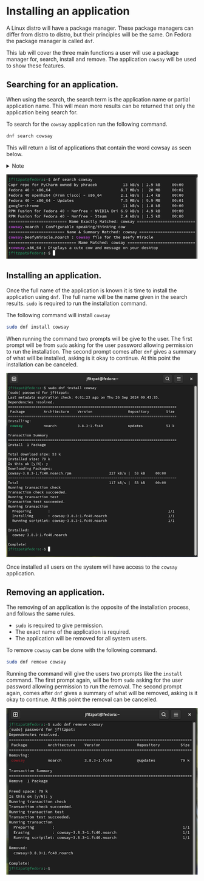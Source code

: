 # Installing an application

A Linux distro will have a package manager.
These package managers can differ from distro to distro, but their principles will be the same.
On Fedora the package manager is called `dnf`.

This lab will cover the three main functions a user will use a package manager for, search, install and remove.
The application `cowsay` will be used to show these features.

## Searching for an application.
When using the search, the search term is the application name or partial application name.
This will mean more results can be returned that only the application being search for.

To search for the `cowsay` application run the following command.
```sh
dnf search cowsay
```

This will return a list of applications that contain the word cowsay as seen below.
<details>
  <summary>Note</summary>
  Application names will never have spaces in the names, but `dnf` can be smart enough to combine the words.

  Run the follow command and compare the difference in the output from the previous command.
  ```sh
  dnf search cow say
  ```
</details>

![Searching for cowsay with dnf](img/cowsay-search.png)

## Installing an application.
Once the full name of the application is known it is time to install the application using `dnf`.
The full name will be the name given in the search results.
`sudo` is required to run the installation command.

The following command will install `cowsay`
```sh
sudo dnf install cowsay
```

When running the command two prompts will be give to the user.
The first prompt will be from `sudo` asking for the user password allowing permission to run the installation.
The second prompt comes after `dnf` gives a summary of what will be installed, asking is it okay to continue.
At this point the installation can be canceled.

![Installing cowsay with dnf](img/cowsay-install.png)

Once installed all users on the system will have access to the `cowsay` application.

## Removing an application.

The removing of an application is the opposite of the installation process, and follows the same rules.

- `sudo` is required to give permission.
- The exact name of the application is required.
- The application will be removed for all system users.

To remove `cowsay` can be done with the following command.
```sh
sudo dnf remove cowsay
```

Running the command will give the users two prompts like the `install` command.
The first prompt again, will be from `sudo` asking for the user password allowing permission to run the removal.
The second prompt again, comes after `dnf` gives a summary of what will be removed, asking is it okay to continue.
At this point the removal can be cancelled.

![Removing cowsay with dnf](img/cowsay-remove.png)



